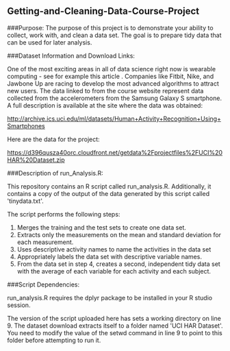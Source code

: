 ## Getting-and-Cleaning-Data-Course-Project

###Purpose: 
The purpose of this project is to demonstrate your ability to collect, work with, and clean a data set. The goal is to prepare tidy data that can be used for later analysis.

###Dataset Information and Download Links:

One of the most exciting areas in all of data science right now is wearable computing - see for example this article . Companies like Fitbit, Nike, and Jawbone Up are racing to develop the most advanced algorithms to attract new users. The data linked to from the course website represent data collected from the accelerometers from the Samsung Galaxy S smartphone. A full description is available at the site where the data was obtained: 

http://archive.ics.uci.edu/ml/datasets/Human+Activity+Recognition+Using+Smartphones 

Here are the data for the project: 

https://d396qusza40orc.cloudfront.net/getdata%2Fprojectfiles%2FUCI%20HAR%20Dataset.zip 

###Description of run_Analysis.R:

This repository contains an R script called run_analysis.R.
Additionally, it contains a copy of the output of the data generated by this script called 'tinydata.txt'.

The script performs the following steps:

1. Merges the training and the test sets to create one data set.
2. Extracts only the measurements on the mean and standard deviation for each measurement. 
3. Uses descriptive activity names to name the activities in the data set
4. Appropriately labels the data set with descriptive variable names. 
5. From the data set in step 4, creates a second, independent tidy data set with the average of each variable for each activity and each subject.

###Script Dependencies:

run_analysis.R requires the dplyr package to be installed in your R studio session.

The version of the script uploaded here has sets a working directory on line 9.
The dataset download extracts itself to a folder named 'UCI HAR Dataset'.
You need to modify the value of the setwd command in line 9 to point to this folder before attempting to run it.   



